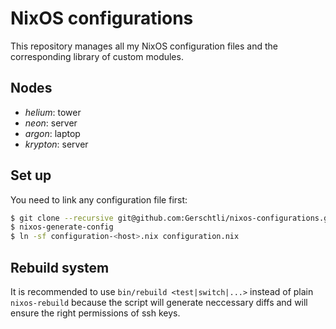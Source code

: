 # NixOS configurations

This repository manages all my NixOS configuration files and the corresponding library of custom
modules.

## Nodes

* *helium*: tower
* *neon*: server
* *argon*: laptop
* *krypton*: server

## Set up

You need to link any configuration file first:
```bash
$ git clone --recursive git@github.com:Gerschtli/nixos-configurations.git /etc/nixos
$ nixos-generate-config
$ ln -sf configuration-<host>.nix configuration.nix
```

## Rebuild system

It is recommended to use `bin/rebuild <test|switch|...>` instead of plain `nixos-rebuild` because
the script will generate neccessary diffs and will ensure the right permissions of ssh keys.
